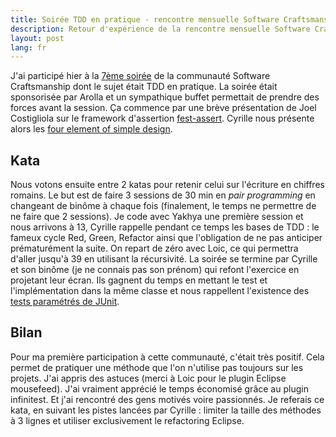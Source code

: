 ```yaml
---
title: Soirée TDD en pratique - rencontre mensuelle Software Craftsmanship
description: Retour d'expérience de la rencontre mensuelle Software Craftsmanship consacrée à TDD en pratique
layout: post
lang: fr
---
```

J'ai participé hier à la [7ème
soirée](http://www.meetup.com/paris-software-craftsmanship/events/63398382/?a=ed1_l6) de la
communauté Software Craftsmanship dont le sujet était TDD en pratique. La soirée était sponsorisée
par Arolla et un sympathique buffet permettait de prendre des forces avant la session. Ça commence
par une brève présentation de Joel Costigliola sur le framework d'assertion
[fest-assert](https://github.com/alexruiz/fest-assert-2.x/wiki). Cyrille nous présente alors les
[four element of simple design](http://www.jbrains.ca/permalink/the-four-elements-of-simple-design).

## Kata

Nous votons ensuite entre 2 katas pour retenir celui sur l'écriture en chiffres romains. Le but est
de faire 3 sessions de 30 min en *pair programming* en changeant de binôme à chaque fois
(finalement, le temps ne permettre de ne faire que 2 sessions). Je code avec Yakhya une première
session et nous arrivons à 13, Cyrille rappelle pendant ce temps les bases de TDD : le fameux cycle
Red, Green, Refactor ainsi que l'obligation de ne pas anticiper prématurément la suite. On repart de
zéro avec Loic, ce qui permettra d'aller jusqu'à 39 en utilisant la récursivité. La soirée se
termine par Cyrille et son binôme (je ne connais pas son prénom) qui refont l'exercice en projetant
leur écran. Ils gagnent du temps en mettant le test et l'implémentation dans la même classe et nous
rappellent l'existence des [tests paramétrés de
JUnit](http://junit.sourceforge.net/javadoc/org/junit/runners/Parameterized.html).

## Bilan

Pour ma première participation à cette communauté, c'était très positif. Cela permet de pratiquer
une méthode que l'on n'utilise pas toujours sur les projets. J'ai appris des astuces (merci à Loic
pour le plugin Eclipse mousefeed). J'ai vraiment apprécié le temps économisé grâce au plugin
infinitest. Et j'ai rencontré des gens motivés voire passionnés. Je referais ce kata, en suivant les
pistes lancées par Cyrille : limiter la taille des méthodes à 3 lignes et utiliser exclusivement le
refactoring Eclipse.
